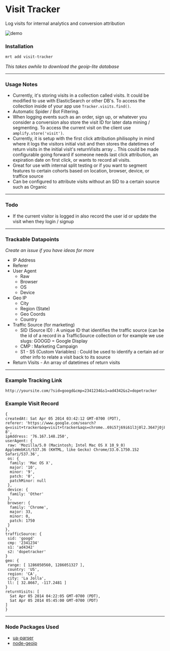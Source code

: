Visit Tracker
===================

Log visits for internal analytics and conversion attribution

![demo](http://cl.ly/image/2e24321B2O2U/Screenshot%202014-04-06%2015.41.31.png)

### Installation
```bash
mrt add visit-tracker
```
*This takes awhile to download the geoip-lite database*

___

### Usage Notes
* Currently, it's storing visits in a collection called visits. It could be modified to use with ElasticSearch or other DB's. To access the collection inside of your app use `Tracker.visits.find()`.
* Automatic Spider / Bot Filtering.
* When logging events such as an order, sign up, or whatever you consider a conversion also store the visit ID for later data mining / segmenting. To access the current visit on the client use `amplify.store('visit')`.
* Currently, it is setup with the first click attribution philisophy in mind where it logs the visitors initial visit and then stores the datetimes of return visits in the initial visit's returnVisits array .. This could be made configurable going forward if someone needs last click attribution, an expiration date on first click, or wants to record all visits.
* Great for use with internal split testing or if you want to segment features to certain cohorts based on location, browser, device, or traffice source
* Can be configured to attribute visits without an SID to a certain source such as Organic

___

### Todo
* If the current visitor is logged in also record the user id or update the visit when they login / signup

___

### Trackable Datapoints
*Create an issue if you have ideas for more*
* IP Address
* Referer
* User Agent
  * Raw
  * Browser
  * OS
  * Device
* Geo IP
  * City
  * Region (State)
  * Geo Coords
  * Country
* Traffic Source (for marketing)
  * SID (Source ID) : A unique ID that identifies the traffic source (can be the id of a record in a TrafficSource collection or for example we use slugs: GOOGD = Google Display
  * CMP : Marketing Campaign
  * S1 - S5 (Custom Variables) : Could be used to identify a certain ad or other info to relate a visit back to its source
* Return Visits - An array of datetimes of return visits

___

### Example Tracking Link
`http://yoursite.com/?sid=googd&cmp=2341234&s1=ad4342&s2=dopetracker`


### Example Visit Record
```
{
createdAt: Sat Apr 05 2014 03:42:12 GMT-0700 (PDT),
referer: 'https://www.google.com/search?q=visit+tracker&oq=visit+tracker&aqs=chrome..69i57j69i61l3j0l2.3647j0j8&sourceid=chrome&espv=210&es_sm=119&ie=UTF-8',
ipAddress: '76.167.148.250',
userAgent: {
 raw: 'Mozilla/5.0 (Macintosh; Intel Mac OS X 10_9_0) AppleWebKit/537.36 (KHTML, like Gecko) Chrome/33.0.1750.152 Safari/537.36',
 os: {
  family: 'Mac OS X',
  major: '10',
  minor: '9',
  patch: '0',
  patchMinor: null
 },
 device: {
  family: 'Other'
 },
 browser: {
  family: 'Chrome',
  major: 33,
  minor: 0,
  patch: 1750
 }
},
trafficSource: {
 sid: 'googd'
 cmp: '2341234'
 s1: 'ad4342'
 s2: 'dopetracker'
}
geo: {
 range: [ 1286050560, 1286051327 ],
 country: 'US',
 region: 'CA',
 city: 'La Jolla',
 ll: [ 32.8667, -117.2481 ]
}
returnVisits: [
  Sat Apr 05 2014 04:22:05 GMT-0700 (PDT),
  Sat Apr 05 2014 05:45:00 GMT-0700 (PDT)
]
}

```
___

### Node Packages Used
* [ua-parser](https://github.com/tobie/ua-parser)
* [node-geoip](https://github.com/bluesmoon/node-geoip)
